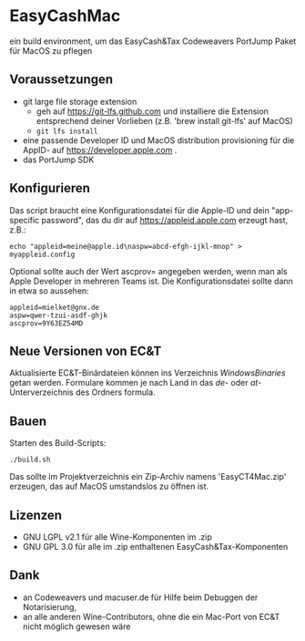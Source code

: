 # EasyCashMac
ein build environment, um das EasyCash&amp;Tax Codeweavers PortJump Paket für MacOS zu pflegen

## Voraussetzungen

- git large file storage extension
  - geh auf https://git-lfs.github.com und installiere die Extension entsprechend deiner Vorlieben (z.B. 'brew install git-lfs' auf MacOS)
  - ``git lfs install``
- eine passende Developer ID und MacOS distribution provisioning für die AppID- auf https://developer.apple.com .
- das PortJump SDK

## Konfigurieren

Das script braucht eine Konfigurationsdatei für die Apple-ID und dein "app-specific password", das du dir  auf https://appleid.apple.com erzeugt hast, z.B.:

    echo "appleid=meine@apple.id\naspw=abcd-efgh-ijkl-mnop" > myappleid.config

Optional sollte auch der Wert ascprov= angegeben werden, wenn man als Apple Developer in mehreren Teams ist. Die Konfigurationsdatei sollte dann in etwa so aussehen:

    appleid=mielket@gnx.de
    aspw=qwer-tzui-asdf-ghjk
    ascprov=9Y63EZ54MD

## Neue Versionen von EC&T

Aktualisierte EC&T-Binärdateien können ins Verzeichnis *WindowsBinaries* getan werden. Formulare kommen je nach Land in das *de*- oder *at*-Unterverzeichnis des Ordners formula.

## Bauen

Starten des Build-Scripts:

    ./build.sh

Das sollte im Projektverzeichnis ein Zip-Archiv namens 'EasyCT4Mac.zip' erzeugen, das auf MacOS umstandslos zu öffnen ist.

## Lizenzen

- GNU LGPL v2.1 für alle Wine-Komponenten im .zip
- GNU GPL 3.0 für alle im .zip enthaltenen EasyCash&Tax-Komponenten

## Dank

- an Codeweavers und macuser.de für Hilfe beim Debuggen der Notarisierung,
- an alle anderen Wine-Contributors, ohne die ein Mac-Port von EC&T nicht möglich gewesen wäre
